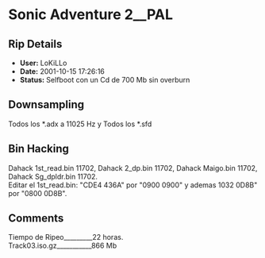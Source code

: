 # Sonic Adventure 2__PAL

## Rip Details

- **User:** LoKiLLo
- **Date:** 2001-10-15 17:26:16
- **Status:** Selfboot con un Cd de 700 Mb sin overburn

## Downsampling

Todos los *.adx a 11025 Hz y Todos los *.sfd

## Bin Hacking

Dahack 1st_read.bin 11702, Dahack 2_dp.bin 11702, Dahack Maigo.bin 11702, Dahack Sg_dpldr.bin 11702.<br />Editar el 1st_read.bin: "CDE4 436A" por "0900 0900" y ademas 1032 0D8B" por "0800 0D8B".

## Comments

Tiempo de Ripeo_________22 horas.<br />Track03.iso.gz___________866 Mb

